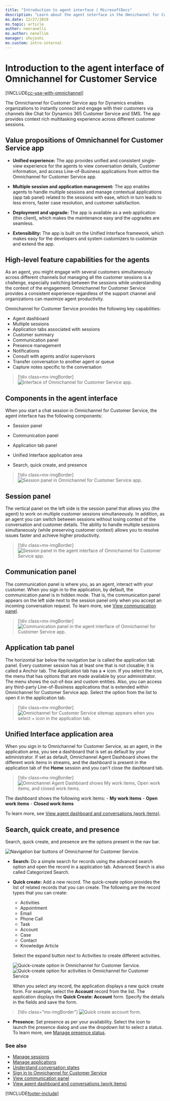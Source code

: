 ```yaml
---
title: "Introduction to agent interface | MicrosoftDocs"
description: "Learn about the agent interface in the Omnichannel for Customer Service app and the capabilities that it offers to agents."
ms.date: 12/27/2019
ms.topic: article
author: neeranelli
ms.author: nenellim
manager: shujoshi
ms.custom: intro-internal
---
```


# Introduction to the agent interface of Omnichannel for Customer Service

[!INCLUDE[cc-use-with-omnichannel](../includes/cc-use-with-omnichannel.md)]

The Omnichannel for Customer Service app for Dynamics enables organizations to instantly connect and engage with their customers via channels like Chat for Dynamics 365 Customer Service and SMS. The app provides context rich multitasking experience across different customer sessions.

## Value propositions of Omnichannel for Customer Service app

- **Unified experience:** The app provides unified and consistent single-view experience for the agents to view conversation details, Customer information, and access Line-of-Business applications from within the Omnichannel for Customer Service app.

- **Multiple session and application management:** The app enables agents to handle multiple sessions and manage contextual applications (app tab panel) related to the sessions with ease, which in turn leads to less errors, faster case resolution, and customer satisfaction.

- **Deployment and upgrade:** The app is available as a web application (thin client), which makes the maintenance easy and the upgrades are seamless.

- **Extensibility:** The app is built on the Unified Interface framework, which makes easy for the developers and system customizers to customize and extend the app.

## High-level feature capabilities for the agents

As an agent, you might engage with several customers simultaneously across different channels but managing all the customer sessions is a challenge, especially switching between the sessions while understanding the context of the engagement. Omnichannel for Customer Service provides a consistent experience regardless of the support channel and organizations can maximize agent productivity.

Omnichannel for Customer Service provides the following key capabilities:

- Agent dashboard
- Multiple sessions
- Application tabs associated with sessions
- Customer summary
- Communication panel
- Presence management
- Notifications
- Consult with agents and/or supervisors
- Transfer conversation to another agent or queue
- Capture notes specific to the conversation

 > [!div class=mx-imgBorder]
 > ![Interface of Omnichannel for Customer Service app.](media/oceh-oc-agent-interface-tier1-dashboard.png "Interface of Omnichannel for Customer Service app") 

## Components in the agent interface

When you start a chat session in Omnichannel for Customer Service, the agent interface has the following components:

- Session panel

- Communication panel

- Application tab panel

- Unified Interface application area

- Search, quick create, and presence

 > [!div class=mx-imgBorder]
 > ![Session panel in Omnichannel for Customer Service app.](media/oceh-interface.png "Session panel in Omnichannel for Customer Service app") 


## Session panel

The vertical panel on the left side is the session panel that allows you (the agent) to work on multiple customer sessions simultaneously. In addition, as an agent you can switch between sessions without losing context of the conversation and customer details. The ability to handle multiple sessions simultaneously (while preserving customer context) allows you to resolve issues faster and achieve higher productivity.

 > [!div class=mx-imgBorder]
 > ![Session panel in the agent interface of Omnichannel for Customer Service app.](media/oceh-agent-interface-session-panel.png "Session panel in the agent interface of Omnichannel for Customer Service app")

## Communication panel

The communication panel is where you, as an agent, interact with your customer. When you sign in to the application, by default, the communication panel is in hidden mode. That is, the communication panel appears on the left side next to the session panel only when you accept an incoming conversation request. To learn more, see [View communication panel](oc-conversation-control.md).

 > [!div class=mx-imgBorder]
 > ![Communication panel in the agent interface of Omnichannel for Customer Service app.](media/oceh-communication-panel.png "Communication panel in Omnichannel for Customer Service app")

## Application tab panel

The horizontal bar below the navigation bar is called the application tab panel. Every customer session has at least one that is not closable; it is called a Anchor tab. The Application tab has a **+** icon. If you select the icon, the menu that has options that are made available by your administrator. The menu shows the out-of-box and custom entities. Also, you can access any third-party Line-of-Business applications that is extended within Omnichannel for Customer Service app. Select the option from the list to open it in the application tab.

> [!div class=mx-imgBorder]
> ![Omnichannel for Customer Service sitemap appears when you select + icon in the application tab.](media/oceh-agent-interface-sitemap.png "Omnichannel for Customer Service sitemap in the application tab")

## Unified Interface application area

 When you sign in to Omnichannel for Customer Service, as an agent, in the application area, you see a dashboard that is set as default by your administrator. If set as default, Omnichannel Agent Dashboard shows the different work items in streams, and the dashboard is present in the application tab of the **Home** session and you can't close the dashboard tab.

   > [!div class=mx-imgBorder]
   > ![Omnichannel Agent Dashboard shows My work items, Open work items, and closed work items.](media/oceh-agent-interface-oceh-dashboard.png "Omnichannel Agent Dashboard")

   The dashboard shows the following work items:
    - **My work items**
    - **Open work items**
    - **Closed work items**

   To learn more, see [View agent dashboard and conversations (work items)](oc-agent-dashboard.md).

## Search, quick create, and presence

   Search, quick create, and presence are the options present in the nav bar.

   ![Navigation bar buttons of Omnichannel for Customer Service.](media/oceh-navigation-bar-buttons.png "Navigation bar buttons of Omnichannel for Customer Service")

   - **Search:** Do a simple search for records using the advanced search option and open the record in a application tab. Advanced Search is also called Categorized Search.

   - **Quick create:** Add a new record. The quick-create option provides the list of related records that you can create. The following are the record types that you can create:
    
       - Activities
       - Appointment
       - Email
       - Phone Call
       - Task
       - Account
       - Case
       - Contact
       - Knowledge Article
    
     Select the expand button next to Activities to create different activities.
    
     ![Quick-create option in Omnichannel for Customer Service.](media/oceh-quick-create.png) ![Quick-create option for activities in Omnichannel for Customer Service](media/oceh-quick-create-activities.png)
    
     When you select any record, the application displays a new quick create form. For example, select the **Account** record from the list. The application displays the **Quick Create: Account** form. Specify the details in the fields and save the form.
    
   > [!div class="mx-imgBorder"]
   > ![Quick create account form.](media/oceh-quick-create-forms-account.png "Quick create account form")

   - **Presence:** Set presence as per your availability. Select the icon to launch the presence dialog and use the dropdown list to select a status. To learn more, see [Manage presence status](oc-manage-presence-status.md).

### See also

- [Manage sessions](oc-manage-sessions.md)
- [Manage applications](oc-manage-applications.md)
- [Understand conversation states](oc-conversation-state.md)
- [Sign in to Omnichannel for Customer Service](oc-sign-in-omnichannel.md)
- [View communication panel](oc-conversation-control.md)
- [View agent dashboard and conversations (work items)](oc-agent-dashboard.md)


[!INCLUDE[footer-include](../includes/footer-banner.md)]
